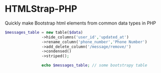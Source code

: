 HTMLStrap-PHP
=============

Quickly make Bootstrap html elements from common data types in PHP

```PHP
$messages_table = new table($data)
                ->hide_columns('user_id','updated_at')
                ->rename_column('phone_number','Phone Number')
                ->add_delete_column('/message/remove/')
                ->condensed()
                ->striped();

                echo $messages_table; // some bootstrapy table
 ```
